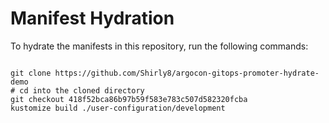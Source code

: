 
# Manifest Hydration

To hydrate the manifests in this repository, run the following commands:

```shell

git clone https://github.com/Shirly8/argocon-gitops-promoter-hydrate-demo
# cd into the cloned directory
git checkout 418f52bca86b97b59f583e783c507d582320fcba
kustomize build ./user-configuration/development
```